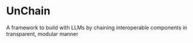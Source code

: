 # UnChain
A framework to build with LLMs by chaining interoperable components in transparent, modular manner
